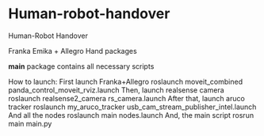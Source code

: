 # Human-robot-handover
Human-Robot Handover 

Franka Emika + Allegro Hand packages


**main** package contains all necessary scripts

How to launch:
First launch Franka+Allegro
 roslaunch moveit_combined panda_control_moveit_rviz.launch
Then, launch realsense camera
  roslaunch realsense2_camera rs_camera.launch 
After that, launch aruco tracker
  roslaunch my_aruco_tracker usb_cam_stream_publisher_intel.launch 
And all the nodes
  roslaunch main nodes.launch
And, the main script
  rosrun main main.py
